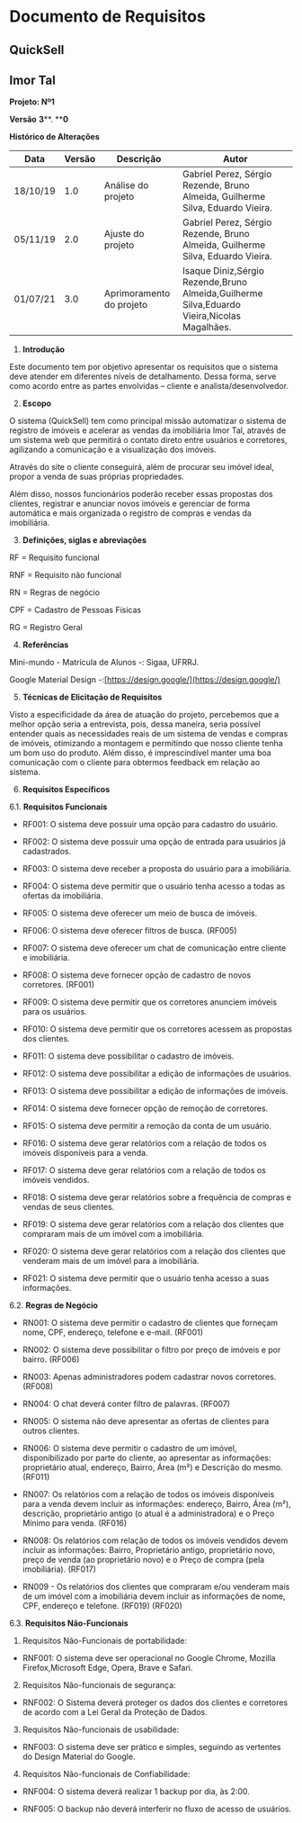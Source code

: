 # Documento de Requisitos

## **QuickSell**

## **Imor Tal**

**Projeto: Nº1**

**Versão**  **3****. ****0**

**Histórico de Alterações**

| **Data** | **Versão** | **Descrição** | **Autor** |
| --- | --- | --- | --- |
| 18/10/19 | 1.0 | Análise do projeto | Gabriel Perez, Sérgio Rezende, Bruno Almeida, Guilherme Silva, Eduardo Vieira. |
| 05/11/19 | 2.0 | Ajuste do projeto | Gabriel Perez, Sérgio Rezende, Bruno Almeida, Guilherme Silva, Eduardo Vieira. |
| 01/07/21 | 3.0 | Aprimoramento do projeto | Isaque Diniz,Sérgio Rezende,Bruno Almeida,Guilherme Silva,Eduardo Vieira,Nicolas Magalhães. |

1. **Introdução**

Este documento tem por objetivo apresentar os requisitos que o sistema deve atender em diferentes níveis de detalhamento. Dessa forma, serve como acordo entre as partes envolvidas – cliente e analista/desenvolvedor.

2. **Escopo**

O sistema (QuickSell) tem como principal missão automatizar o sistema de registro de imóveis e acelerar as vendas da imobiliária Imor Tal, através de um sistema web que permitirá o contato direto entre usuários e corretores, agilizando a comunicação e a visualização dos imóveis.

Através do site o cliente conseguirá, além de procurar seu imóvel ideal, propor a venda de suas próprias propriedades.

Além disso, nossos funcionários poderão receber essas propostas dos clientes, registrar e anunciar novos imóveis e gerenciar de forma automática e mais organizada o registro de compras e vendas da imobiliária.

3. **Definições, siglas e abreviações**

RF = Requisito funcional

RNF = Requisito não funcional

RN = Regras de negócio

CPF = Cadastro de Pessoas Físicas

RG = Registro Geral

4. **Referências**

Mini-mundo - Matrícula de Alunos -: Sigaa, UFRRJ.

Google Material Design -:[https://design.google/](https://design.google/)

5. **Técnicas de Elicitação de Requisitos**

Visto a especificidade da área de atuação do projeto, percebemos que a melhor opção seria a entrevista, pois, dessa maneira, seria possível entender quais as necessidades reais de um sistema de vendas e compras de imóveis, otimizando a montagem e permitindo que nosso cliente tenha um bom uso do produto. Além disso, é imprescindível manter uma boa comunicação com o cliente para obtermos feedback em relação ao sistema.

6. **Requisitos Específicos**
   
6.1. **Requisitos Funcionais**

- RF001: O sistema deve possuir uma opção para cadastro do usuário.

- RF002: O sistema deve possuir uma opção de entrada para usuários já cadastrados.

- RF003: O sistema deve receber a proposta do usuário para a imobiliária.

- RF004: O sistema deve permitir que o usuário tenha acesso a todas as ofertas da imobiliária.

- RF005: O sistema deve oferecer um meio de busca de imóveis.

- RF006: O sistema deve oferecer filtros de busca. (RF005)

- RF007: O sistema deve oferecer um chat de comunicação entre cliente e imobiliária.

- RF008: O sistema deve fornecer opção de cadastro de novos corretores. (RF001)

- RF009: O sistema deve permitir que os corretores anunciem imóveis para os usuários.

- RF010: O sistema deve permitir que os corretores acessem as propostas dos clientes.

- RF011: O sistema deve possibilitar o cadastro de imóveis.

- RF012: O sistema deve possibilitar a edição de informações de usuários.

- RF013: O sistema deve possibilitar a edição de informações de imóveis.

- RF014: O sistema deve fornecer opção de remoção de corretores.

- RF015: O sistema deve permitir a remoção da conta de um usuário.

- RF016: O sistema deve gerar relatórios com a relação de todos os imóveis disponíveis para a venda.

- RF017: O sistema deve gerar relatórios com a relação de todos os imóveis vendidos.

- RF018: O sistema deve gerar relatórios sobre a frequência de compras e vendas de seus clientes.

- RF019: O sistema deve gerar relatórios com a relação dos clientes que compraram mais de um imóvel com a imobiliária.

- RF020: O sistema deve gerar relatórios com a relação dos clientes que venderam mais de um imóvel para a imobiliária.

- RF021: O sistema deve permitir que o usuário tenha acesso a suas informações.

6.2. **Regras de Negócio**

- RN001: O sistema deve permitir o cadastro de clientes que forneçam nome, CPF, endereço, telefone e e-mail. (RF001)

- RN002: O sistema deve possibilitar o filtro por preço de imóveis e por bairro. (RF006)

- RN003: Apenas administradores podem cadastrar novos corretores. (RF008)

- RN004: O chat deverá conter filtro de palavras. (RF007)

- RN005: O sistema não deve apresentar as ofertas de clientes para outros clientes.

- RN006: O sistema deve permitir o cadastro de um imóvel, disponibilizado por parte do cliente, ao apresentar as informações: proprietário atual, endereço, Bairro, Área (m²) e Descrição do mesmo. (RF011)

- RN007: Os relatórios com a relação de todos os imóveis disponíveis para a venda devem incluir as informações: endereço, Bairro, Área (m²), descrição, proprietário antigo (o atual é a administradora) e o Preço Mínimo para venda. (RF016)

- RN008: Os relatórios com relação de todos os imóveis vendidos devem incluir as informações: Bairro, Proprietário antigo, proprietário novo, preço de venda (ao proprietário novo) e o Preço de compra (pela imobiliária). (RF017)

- RN009 - Os relatórios dos clientes que compraram e/ou venderam mais de um imóvel com a imobiliária devem incluir as informações de nome, CPF, endereço e telefone. (RF019) (RF020)

6.3. **Requisitos Não-Funcionais**

1. Requisitos Não-Funcionais de portabilidade:

- RNF001: O sistema deve ser operacional no Google Chrome, Mozilla Firefox,Microsoft Edge, Opera, Brave e Safari.

2. Requisitos Não-funcionais de segurança:

- RNF002: O Sistema deverá proteger os dados dos clientes e corretores de acordo com a Lei Geral da Proteção de Dados.

3. Requisitos Não-funcionais de usabilidade:

- RNF003: O sistema deve ser prático e simples, seguindo as vertentes do Design Material do Google.

4. Requisitos Não-funcionais de Confiabilidade:

- RNF004: O sistema deverá realizar 1 backup por dia, às 2:00.

- RNF005: O backup não deverá interferir no fluxo de acesso de usuários.